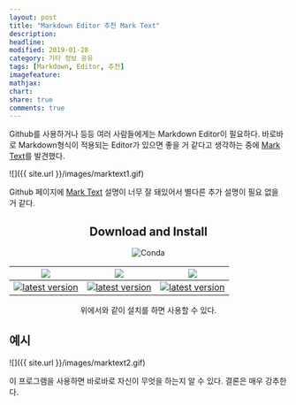 ```yaml
---
layout: post
title: "Markdown Editor 추천 Mark Text"
description: 
headline: 
modified: 2019-01-28
category: 기타 정보 공유
tags: [Markdown, Editor, 추천]
imagefeature: 
mathjax: 
chart: 
share: true
comments: true
---
```


Github를 사용하거나  등등 여러 사람들에게는 Markdown Editor이 필요하다. 바로바로 Markdown형식이 적용되는 Editor가 있으면 좋을 거 같다고 생각하는 중에 [Mark Text](https://github.com/marktext/marktext)를 발견했다.



![]({{ site.url }}/images/marktext1.gif)



Github 페이지에 [Mark Text](https://github.com/marktext/marktext) 설명이 너무 잘 돼있어서 별다른 추가 설명이 필요 없을 거 같다.



<div align="center">



## Download and Install

![Conda](https://img.shields.io/conda/pn/conda-forge/python.svg?style=for-the-badge)

| ![]( https://github.com/ryanoasis/nerd-fonts/wiki/screenshots/v1.0.x/mac-pass-sm.png)                                                                                                                | ![]( https://github.com/ryanoasis/nerd-fonts/wiki/screenshots/v1.0.x/windows-pass-sm.png)                                                                                                                        | ![]( https://github.com/ryanoasis/nerd-fonts/wiki/screenshots/v1.0.x/linux-pass-sm.png)                                                                                                                                      |
|:----------------------------------------------------------------------------------------------------------------------------------------------------------------------------------------------------:|:----------------------------------------------------------------------------------------------------------------------------------------------------------------------------------------------------------------:|:----------------------------------------------------------------------------------------------------------------------------------------------------------------------------------------------------------------------------:|
| [![latest version](https://img.shields.io/github/downloads/marktext/marktext/latest/marktext-0.13.65.dmg.svg)](https://github.com/marktext/marktext/releases/download/v0.13.65/marktext-0.13.65.dmg) | [![latest version](https://img.shields.io/github/downloads/marktext/marktext/latest/marktext-setup-0.13.65.exe.svg)](https://github.com/marktext/marktext/releases/download/v0.13.65/marktext-setup-0.13.65.exe) | [![latest version](https://img.shields.io/github/downloads/marktext/marktext/latest/marktext-0.13.65-x86_64.AppImage.svg)](https://github.com/marktext/marktext/releases/download/v0.13.65/marktext-0.13.65-x86_64.AppImage) |



위에서와 같이 설치를 하면 사용할 수 있다.



</div>



## 예시



![]({{ site.url }}/images/marktext2.gif)  

이 프로그램을 사용하면 바로바로 자신이 무엇을 하는지 알 수 있다. 결론은 매우 강추한다.
